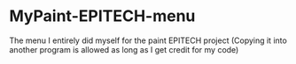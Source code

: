 # MyPaint-EPITECH-menu
The menu I entirely did myself for the paint EPITECH project (Copying it into another program is allowed as long as I get credit for my code)
